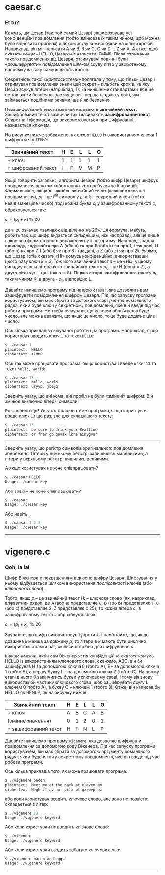 # caesar.c

### Et tu?
Кажуть, що Цезар (так, той самий Цезар) зашифровував усі конфіденційні повідомлення (тобто змінював їх таким чином, щоб можна було відновити оригінал) шляхом зсуву кожної букви на кілька кроків. Наприклад, він міг написати A як B, B як C, C як D ... Z як A. А отже, щоб сказати комусь HELLO, Цезар міг написати IFMMP. Після отримання такого повідомлення від Цезаря, отримувачі повинні були «*розшифрувати*» повідомлення шляхом зсуву літер у зворотньому напрямку на таку саму кількість кроків.

Секретність такої «*криптосистеми*» полягала у тому, що тільки Цезар і отримувач повідомлення знали цей секрет – кількість кроків, на яку Цезар зсунув літери (наприклад, 1). За нинішніми стандартами, все це не так вже й безпечно, але якщо ви – перша людина у світі, яка займається подібними речами, ще й як безпечно!

Незашифрований текст зазвичай називають **звичайний текст**. Зашифрований текст зазвичай так і називають **зашифрований текст**. Секретна інформація, що використовується при шифруванні, називається ключем.

На рисунку нижче зображено, як слово `HELLO` із використанням ключа 1 шифрується у `IFMMP`:

Звичайний текст | **H** | **E** | **L** | **L** | **O** |
--------------- | ------| ----- | ----- | ----- | ----- |
+ ключ | 1 | 1 | 1 | 1 | 1 |
= шифрований текст | I | F | M | M | P |

Якщо говорити загально, алгоритм Цезаря (тобто шифр Цезаря) шифрує повідомлення шляхом «обертання» кожної букви на *k* позицій. Формальніше, якщо *p* – якийсь звичайний текст (незашифрованне повідомлення), *p*<sub>i</sub> – це i<sup>ий</sup> символ у *p*, а *k* – секретний ключ (тобто невід'ємне ціле число), тоді кожна буква *c*<sub>i</sub> у зашифрованному тексті *c*, обраховується так:

*c*<sub>i</sub> = (*p*<sub>i</sub> + *k*) % 26

де `% 26` означає «залишок від ділення на 26». Ця формула, мабуть, робить так, що шифр видається складнішим, ніж насправді, але це лише лаконічна форма точного вираження суті алгоритму. Насправді, задля прикладу, подумайте про А (або а) як про В (або b) як про 1, і так далі, H (або h) як про 7, I (або i) як про 8 і так далі, а Z (або z) як про 25. Уявімо, що Цезар хотів сказати «Hi» комусь конфіденційно, використвавши цього разу ключ *k* = 3. Тож його звичайний текст *p* – це «Hi», у цьому випадку перша літера його звичайного тексту *p*<sub>0</sub> – це H (вона ж 7), а друга літера *p*<sub>1</sub> – це i (вона ж 8). Перша літера зашифрованого тексту *c*<sub>0</sub>, таким чином K, а друга - *c*<sub>1</sub>, відповідно L.

Давайте напишемо програму під назвою `caesar`, яка дозволить вам зашифрувати повідомлення шифром Цезаря. Під час запуску програми користувачем, він має обрати за допомогою аргументів командного рядка, яким буде ключ у секретному повідомленні, яке він введе під час роботи програми. Не треба очікувати, що ключем обов’язково буде число, але можна вважати, що якщо це число, то це буде додатне ціле число.

Ось кілька прикладів очікуваної роботи цієї програми. Наприклад, якщо користувач вводить ключ `1` та текст `HELLO`:

```c
$ ./caesar 1
plaintext:  HELLO
ciphertext: IFMMP
```

Ось так може працювати програма, якщо користувач введе ключ `13` та текст `hello, world`:

```c
$ ./caesar 13
plaintext:  hello, world
ciphertext: uryyb, jbeyq
```

Зверніть увагу, що ані кома, ані пробіл не були «змінені» шифром. Він змінює виключно літерні символи!

Розглянемо ще? Ось так працюватиме програма, якщо користувач введе ключ `13` ще раз, але для складнішого тексту:

```js
$ ./caesar 13
plaintext:  be sure to drink your Ovaltine
ciphertext: or fher gb qevax lbhe Binygvar
```
---

Зверніть увагу, що регістр символів оригінального повідомлення збережено. Літери у нижньому регістрі залишились маленькими, а літери у верхньому регістрі лишились великими.

А якщо користувач не хоче співпрацювати?

```c
$ ./caesar HELLO
Usage: ./caesar key
```

Або зовсім не хоче співпрацювати?

```c
$ ./caesar
Usage: ./caesar key
```

Або навіть…

```c
$ ./caesar 1 2 3
Usage: ./caesar key
```
---

# vigenere.c

### Ooh, la la!

Шифр Віженера є покращенням відносно шифру Цезаря. Шифрування у ньому відбувається шляхом використання *послідовності* ключів (або *ключового слова*).

Тобто, якщо *p* – це звичайний текст і *k* – ключове слово (як, наприклад, алфавітний рядок: де А (або а) представляє 0, B (або b) представляє 1, C (або c) представляє 2, Z представляє с 25), то кожна літера *c*<sub>i</sub>, в зашифрованому тексті *c* обраховується як:

*c*<sub>i</sub> = (*p*<sub>i</sub> + *k*<sub>j</sub>) % 26

Зауважте, що шифр використовує *k*<sub>j</sub> проти *k*. І пам'ятайте, що, якщо довжина *k* менша за довжину *p*, то літери в *k* мають бути циклічно використані стільки раз, скільки потрібно для шифрування *p*.

Інакше кажучи, якби сам Віженер хотів конфіденційно сказати комусь HELLO із використанням ключового слова, скажемо, ABC, він би зашифрував H за допомогою ключа 0 (тобто A), Е – за допомогою ключа 1 (тобто B), а першу букву L – за допомогою ключа 2 (тобто С). На цьому етапі в нього б закінчились букви у ключовому слові, і тому він знову використав би частину ключового слова, щоб зашифрувати другу L ключем 0 (тобто A), а букву O – ключем 1 (тобто B). Отже, він написав би HELLO як HFNLP, як на рисунку нижче:

Звичайний текст | **H** | **E** | **L** | **L** | **O** |
--------------- | ------| ----- | ----- | ----- | ----- |
+ ключ | A | B | C | A | B |
(змінне значення) | 0 | 1 | 2 | 0 | 1 |
= зашифрований текст | H | F | N | L | P |

Давайте напишемо програму `vigenere`, яка дозволяє шифрувати повідомлення за допомогою коду Віженера. Під час запуску програми користувачем, він має обрати за допомогою аргументу командного рядка, яким буде ключ у секретному повідомленні, яке він введе під час роботи програми.

Ось кілька прикладів того, як може працювати програма:

```c
$ ./vigenere bacon
plaintext:  Meet me at the park at eleven am
ciphertext: Negh zf av huf pcfx bt gzrwep oz
```

або коли користувач вводить ключове слово, але воно не повністю складається з літер:

```c
$ ./vigenere 13
Usage: ./vigenere keyword
```

Або коли користувач не вводить ключове слово:

```c
$ ./vigenere
Usage: ./vigenere keyword
```

Або коли користувач вводить забагато ключових слів:

```
$ ./vigenere bacon and eggs
Usage: ./vigenere keyword
```
---